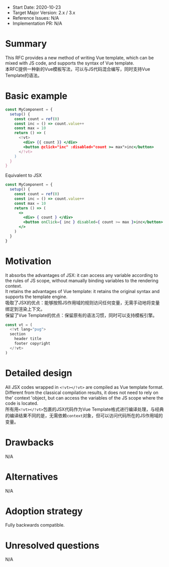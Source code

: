 - Start Date: 2020-10-23
- Target Major Version: 2.x / 3.x
- Reference Issues: N/A
- Implementation PR: N/A

# Summary

This RFC provides a new method of writing Vue template, which can be mixed with JS code, and supports the syntax of Vue template.  
本RFC提供一种新的Vue模板写法，可以与JS代码混合编写，同时支持Vue Template的语法。

# Basic example

```jsx
const MyComponent = {
  setup() {
    const count = ref(0)
    const inc = () => count.value++
    const max = 10
    return () => (
      <!vt>
        <div> {{ count }} </div>
        <button @click="inc" :disabled="count >= max">inc</button>
      </!vt>
    )
  }
}
```

Equivalent to JSX

```jsx
const MyComponent = {
  setup() {
    const count = ref(0)
    const inc = () => count.value++
    const max = 10
    return () => (
      <>
        <div> { count } </div>
        <button onClick={ inc } disabled={ count >= max }>inc</button>
      </>
    )
  }
}
```

# Motivation

It absorbs the advantages of JSX: it can access any variable according to the rules of JS scope, without manually binding variables to the rendering context.  
It retains the advantages of Vue template: it retains the original syntax and supports the template engine.  
吸取了JSX的优点：能够按照JS作用域的规则访问任何变量，无需手动地将变量绑定到渲染上下文。  
保留了Vue Template的优点：保留原有的语法习惯，同时可以支持模板引擎。

```jsx
const vt = (
  <!vt lang="pug">
  section
    header title
    footer copyright
  </!vt>
)
```

# Detailed design

All JSX codes wrapped in `<!vt></!vt>` are compiled as Vue template format. Different from the classical compilation results, it does not need to rely on the' context 'object, but can access the variables of the JS scope where the code is located.  
所有用`<!vt></!vt>`包裹的JSX代码作为Vue Template格式进行编译处理，与经典的编译结果不同的是，无需依赖`context`对象，但可以访问代码所在的JS作用域的变量。

# Drawbacks

N/A

# Alternatives

N/A

# Adoption strategy

Fully backwards compatible.

# Unresolved questions

N/A